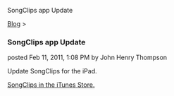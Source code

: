 SongClips app Update 

[Blog](../z-blog-1.md)‎ > ‎

### SongClips app Update

posted Feb 11, 2011, 1:08 PM by John Henry Thompson

Update SongClips for the iPad.

[SongClips in the iTunes Store.](http://itunes.apple.com/us/app/songclips/id335528135?mt=8)

  

